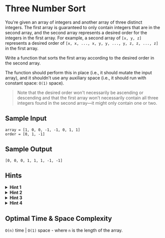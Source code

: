 # Three Number Sort

You're given an array of integers and another array of three distinct integers. The first array is guaranteed to only contain integers that are in the second array, and the second array represents a desired order for the integers in the first array. For example, a second array of `[x, y, z]` represents a desired order of `[x, x, ..., x, y, y, ..., y, z, z, ..., z]` in the first array.

Write a function that sorts the first array according to the desired order in the second array.

The function should perform this in place (i.e., it should mutate the input array), and it shouldn't use any auxiliary space (i.e., it should run with constant space: `O(1)` space).

> Note that the desired order won't necessarily be ascending or descending and that the first array won't necessarily contain all three integers found in the second array—it might only contain one or two.

## Sample Input

```plaintext
array = [1, 0, 0, -1, -1, 0, 1, 1]
order = [0, 1, -1]
```

## Sample Output

```plaintext
[0, 0, 0, 1, 1, 1, -1, -1]
```

## Hints

<details>
<summary><b>Hint 1</b></summary>

What advantage does knowing the three values contained in the array give you, and how can you use that to solve this problem in linear time?

</details>

<details>
<summary><b>Hint 2</b></summary>

Try counting how many times each of the three values appears in the input array. Once you have these counts, you can repopulate the input array as need be.

</details>

<details>
<summary><b>Hint 3</b></summary>

Putting aside the first `2 hints`, try conceptually splitting the original array into three subarrays and moving elements of each unique value into the correct subarray. You'll need to keep track of the respective starting indices of these subarrays.

</details>

<details>
<summary><b>Hint 4</b></summary>

Going off of `Hint #3`, you can solve this problem either with two passes through the input array or with a single pass. If you do two passes through the array, you'll specifically be positioning the first ordered element during the first pass and the third ordered element during the second pass. You'll be swapping elements from the left side of the array whenever you encounter the first element, and you'll be swapping elements from the right side of the array whenever you encounter the third element. You'll have to keep track of where you last placed a first element or a third element. With a single pass through the array, you'll have to implement both of these strategies and a little more all at once.

</details>

## Optimal Time & Space Complexity

`O(n)` time | `O(1)` space - where `n` is the length of the array.
